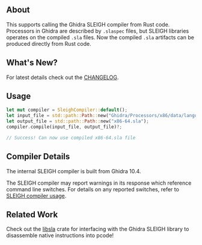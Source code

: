 ## About

This supports calling the Ghidra SLEIGH compiler from Rust code. Processors in Ghidra are described by `.slaspec` files, but SLEIGH libraries operates on the compiled `.sla` files. Now the compiled `.sla` artifacts can be produced directly from Rust code.

## What's New?

For latest details check out the [CHANGELOG](./CHANGELOG.md).

## Usage

```rust
let mut compiler = SleighCompiler::default();
let input_file = std::path::Path::new("Ghidra/Processors/x86/data/languages/x86-64.slaspec");
let output_file = std::path::Path::new("x86-64.sla");
compiler.compile(input_file, output_file)?;

// Success! Can now use compiled x86-64.sla file
```

## Compiler Details

The internal SLEIGH compiler is built from Ghidra 10.4.

The SLEIGH compiler may report warnings in its response which reference command line switches. For details on any reported switches, refer to [SLEIGH compiler usage](https://github.com/NationalSecurityAgency/ghidra/blob/1801dc1ee62be73faae29961ec2f17a59423f156/Ghidra/Features/Decompiler/src/decompile/cpp/slgh_compile.cc#L3736-L3747).

## Related Work

Check out the [libsla](https://crates.io/crates/libsla) crate for interfacing with the Ghidra SLEIGH library to disassemble native instructions into pcode!
